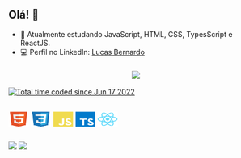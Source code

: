 ## Olá! 👋

- 🌱 Atualmente estudando JavaScript, HTML, CSS, TypesScript e ReactJS.
- 💻 Perfil no LinkedIn: [Lucas Bernardo](https://www.linkedin.com/in/lucas-bernardo-94a587182/)

###

<div align="center">
  <a href="https://github.com/LucasBernardoSN">
  <img height="150em" src="https://github-readme-stats.vercel.app/api/top-langs/?username=LucasBernardoSN&layout=compact&langs_count=7&theme=dark"/>
</div>

 <a href="https://wakatime.com/@ad6308bd-78cc-47d5-9fd6-c88271dc0fd4"><img src="https://wakatime.com/badge/user/ad6308bd-78cc-47d5-9fd6-c88271dc0fd4.svg" alt="Total time coded since Jun 17 2022" /></a> 
  
 <div style="display: inline_block"><br>
  <img align="center" alt="HTML" height="30" width="40" src="https://raw.githubusercontent.com/devicons/devicon/master/icons/html5/html5-original.svg">
  <img align="center" alt="CSS" height="30" width="40" src="https://raw.githubusercontent.com/devicons/devicon/master/icons/css3/css3-original.svg">
  <img align="center" alt="Js" height="30" width="40" src="https://raw.githubusercontent.com/devicons/devicon/master/icons/javascript/javascript-plain.svg">
  <img align="center" alt="Ts" height="30" width="40" src="https://raw.githubusercontent.com/devicons/devicon/master/icons/typescript/typescript-plain.svg">
  <img align="center" alt="React" height="30" width="40" src="https://raw.githubusercontent.com/devicons/devicon/master/icons/react/react-original.svg">
</div>
  
  ##
 
<div> 
  <a href = "mailto:lucasbernardo.dev@gmail.com"><img src="https://img.shields.io/badge/-Gmail-%23333?style=for-the-badge&logo=gmail&logoColor=white" target="_blank"></a>
  <a href="https://www.linkedin.com/in/lucas-bernardo-94a587182/" target="_blank"><img src="https://img.shields.io/badge/-LinkedIn-%230077B5?style=for-the-badge&logo=linkedin&logoColor=white" target="_blank"></a>  
</div>
